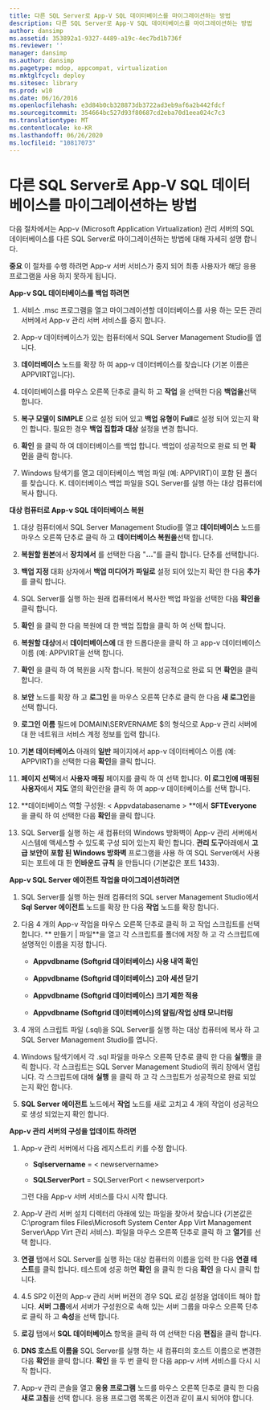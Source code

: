 ```yaml
---
title: 다른 SQL Server로 App-V SQL 데이터베이스를 마이그레이션하는 방법
description: 다른 SQL Server로 App-V SQL 데이터베이스를 마이그레이션하는 방법
author: dansimp
ms.assetid: 353892a1-9327-4489-a19c-4ec7bd1b736f
ms.reviewer: ''
manager: dansimp
ms.author: dansimp
ms.pagetype: mdop, appcompat, virtualization
ms.mktglfcycl: deploy
ms.sitesec: library
ms.prod: w10
ms.date: 06/16/2016
ms.openlocfilehash: e3d84b0cb328873db3722ad3eb9af6a2b442fdcf
ms.sourcegitcommit: 354664bc527d93f80687cd2eba70d1eea024c7c3
ms.translationtype: MT
ms.contentlocale: ko-KR
ms.lasthandoff: 06/26/2020
ms.locfileid: "10817073"
---
```

# 다른 SQL Server로 App-V SQL 데이터베이스를 마이그레이션하는 방법


다음 절차에서는 App-v (Microsoft Application Virtualization) 관리 서버의 SQL 데이터베이스를 다른 SQL Server로 마이그레이션하는 방법에 대해 자세히 설명 합니다.

**중요**  이 절차를 수행 하려면 App-v 서버 서비스가 중지 되어 최종 사용자가 해당 응용 프로그램을 사용 하지 못하게 됩니다.

 

**App-v SQL 데이터베이스를 백업 하려면**

1.  서비스 .msc 프로그램을 열고 마이그레이션할 데이터베이스를 사용 하는 모든 관리 서버에서 App-v 관리 서버 서비스를 중지 합니다.

2.  App-v 데이터베이스가 있는 컴퓨터에서 SQL Server Management Studio를 엽니다.

3.  **데이터베이스** 노드를 확장 하 여 app-v 데이터베이스를 찾습니다 (기본 이름은 APPVIRT입니다).

4.  데이터베이스를 마우스 오른쪽 단추로 클릭 하 고 **작업** 을 선택한 다음 **백업을**선택 합니다.

5.  **복구 모델이** **SIMPLE** 으로 설정 되어 있고 **백업 유형이** **Full**로 설정 되어 있는지 확인 합니다. 필요한 경우 **백업 집합과** **대상** 설정을 변경 합니다.

6.  **확인** 을 클릭 하 여 데이터베이스를 백업 합니다. 백업이 성공적으로 완료 되 면 **확인**을 클릭 합니다.

7.  Windows 탐색기를 열고 데이터베이스 백업 파일 (예: APPVIRT)이 포함 된 폴더를 찾습니다. K. 데이터베이스 백업 파일을 SQL Server를 실행 하는 대상 컴퓨터에 복사 합니다.

**대상 컴퓨터로 App-v SQL 데이터베이스 복원**

1.  대상 컴퓨터에서 SQL Server Management Studio를 열고 **데이터베이스** 노드를 마우스 오른쪽 단추로 클릭 하 고 **데이터베이스 복원을**선택 합니다.

2.  **복원할 원본**에서 **장치에서** 를 선택한 다음 "**...**"를 클릭 합니다. 단추를 선택합니다.

3.  **백업 지정** 대화 상자에서 **백업 미디어가** **파일로** 설정 되어 있는지 확인 한 다음 **추가**를 클릭 합니다.

4.  SQL Server를 실행 하는 원래 컴퓨터에서 복사한 백업 파일을 선택한 다음 **확인을**클릭 합니다.

5.  **확인** 을 클릭 한 다음 복원에 대 한 백업 집합을 클릭 하 여 선택 합니다.

6.  **복원할 대상**에서 **데이터베이스에** 대 한 드롭다운을 클릭 하 고 app-v 데이터베이스 이름 (예: APPVIRT을 선택 합니다.

7.  **확인** 을 클릭 하 여 복원을 시작 합니다. 복원이 성공적으로 완료 되 면 **확인**을 클릭 합니다.

8.  **보안** 노드를 확장 하 고 **로그인** 을 마우스 오른쪽 단추로 클릭 한 다음 **새 로그인**을 선택 합니다.

9.  **로그인 이름** 필드에 DOMAIN\\SERVERNAME $의 형식으로 App-v 관리 서버에 대 한 네트워크 서비스 계정 정보를 입력 합니다.

10. **기본 데이터베이스** 아래의 **일반** 페이지에서 app-v 데이터베이스 이름 (예: APPVIRT)을 선택한 다음 **확인**을 클릭 합니다.

11. **페이지 선택**에서 **사용자 매핑** 페이지를 클릭 하 여 선택 합니다. **이 로그인에 매핑된 사용자**에서 **지도** 열의 확인란을 클릭 하 여 app-v 데이터베이스를 선택 합니다.

12. **데이터베이스 역할 구성원: &lt; Appvdatabasename &gt; **에서 **SFTEveryone** 을 클릭 하 여 선택한 다음 **확인**을 클릭 합니다.

13. SQL Server를 실행 하는 새 컴퓨터의 Windows 방화벽이 App-v 관리 서버에서 시스템에 액세스할 수 있도록 구성 되어 있는지 확인 합니다. **관리 도구**아래에서 **고급 보안이 포함 된 Windows 방화벽** 프로그램을 사용 하 여 SQL Server에서 사용 되는 포트에 대 한 **인바운드 규칙** 을 만듭니다 (기본값은 포트 1433).

**App-v SQL Server 에이전트 작업을 마이그레이션하려면**

1.  SQL Server를 실행 하는 원래 컴퓨터의 SQL server Management Studio에서 **Sql Server 에이전트** 노드를 확장 한 다음 **작업** 노드를 확장 합니다.

2.  다음 4 개의 App-v 작업을 마우스 오른쪽 단추로 클릭 하 고 작업 스크립트를 선택 합니다. ** 만들기 | 파일**을 열고 각 스크립트를 폴더에 저장 하 고 각 스크립트에 설명적인 이름을 지정 합니다.

    -   **Appvdbname (Softgrid 데이터베이스) 사용 내역 확인**

    -   **Appvdbname (Softgrid 데이터베이스) 고아 세션 닫기**

    -   **Appvdbname (Softgrid 데이터베이스) 크기 제한 적용**

    -   **Appvdbname (Softgrid 데이터베이스)의 알림/작업 상태 모니터링**

3.  4 개의 스크립트 파일 (.sql)을 SQL Server를 실행 하는 대상 컴퓨터에 복사 하 고 SQL Server Management Studio를 엽니다.

4.  Windows 탐색기에서 각 .sql 파일을 마우스 오른쪽 단추로 클릭 한 다음 **실행**을 클릭 합니다. 각 스크립트는 SQL Server Management Studio의 쿼리 창에서 열립니다. 각 스크립트에 대해 **실행** 을 클릭 하 고 각 스크립트가 성공적으로 완료 되었는지 확인 합니다.

5.  **SQL Server 에이전트** 노드에서 **작업** 노드를 새로 고치고 4 개의 작업이 성공적으로 생성 되었는지 확인 합니다.

**App-v 관리 서버의 구성을 업데이트 하려면**

1.  App-v 관리 서버에서 다음 레지스트리 키를 수정 합니다.

    -   **Sqlservername**  =  &lt; newservername&gt;

    -   **SQLServerPort**  =  SQLServerPort &lt; newserverport&gt;

    그런 다음 App-v 서버 서비스를 다시 시작 합니다.

2.  App-V 관리 서버 설치 디렉터리 아래에 있는 파일을 찾아서 찾습니다 (기본값은 C:\\program files Files\\Microsoft System Center App Virt Management Server\\App Virt 관리 서비스). 파일을 마우스 오른쪽 단추로 클릭 하 고 **열기**를 선택 합니다.

3.  **연결** 탭에서 SQL Server를 실행 하는 대상 컴퓨터의 이름을 입력 한 다음 **연결 테스트**를 클릭 합니다. 테스트에 성공 하면 **확인** 을 클릭 한 다음 **확인** 을 다시 클릭 합니다.

4.  4.5 SP2 이전의 App-v 관리 서버 버전의 경우 SQL 로깅 설정을 업데이트 해야 합니다. **서버 그룹**에서 서버가 구성원으로 속해 있는 서버 그룹을 마우스 오른쪽 단추로 클릭 하 고 **속성**을 선택 합니다.

5.  **로깅** 탭에서 **SQL 데이터베이스** 항목을 클릭 하 여 선택한 다음 **편집**을 클릭 합니다.

6.  **DNS 호스트 이름을** SQL Server를 실행 하는 새 컴퓨터의 호스트 이름으로 변경한 다음 **확인**을 클릭 합니다. **확인** 을 두 번 클릭 한 다음 app-v 서버 서비스를 다시 시작 합니다.

7.  App-v 관리 콘솔을 열고 **응용 프로그램** 노드를 마우스 오른쪽 단추로 클릭 한 다음 **새로 고침**을 선택 합니다. 응용 프로그램 목록은 이전과 같이 표시 되어야 합니다.

 

 





